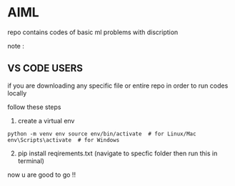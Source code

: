 # AIML
repo contains codes of basic ml problems with discription 


note :

## VS CODE USERS

if you are downloading any specific file or entire repo in order to run codes locally

follow these steps 

1. create a virtual env



`python -m venv env
source env/bin/activate  # for Linux/Mac
env\Scripts\activate  # for Windows
`

2. pip install reqirements.txt (navigate to specfic folder then run this in terminal) 

now u are good to go !!

